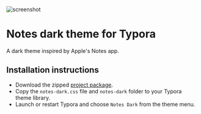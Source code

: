 ![screenshot](https://github.com/adesurirey/typora-notes-dark-theme/blob/master/screenshot.png)

# Notes dark theme for Typora
A dark theme inspired by Apple's Notes app.

## Installation instructions
- Download the zipped [project package](https://github.com/adesurirey/typora-notes-dark-theme/releases/latest).
- Copy the `notes-dark.css` file and `notes-dark` folder to your Typora theme library.
- Launch or restart Typora and choose `Notes Dark` from the theme menu.